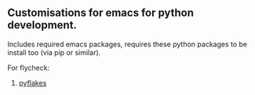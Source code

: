 ## Customisations for emacs for python development.

Includes required emacs packages, requires these python packages to be install too (via pip or similar).

For flycheck:

1. [pyflakes](http://www.flycheck.org/manual/0.25.1/index.html)

